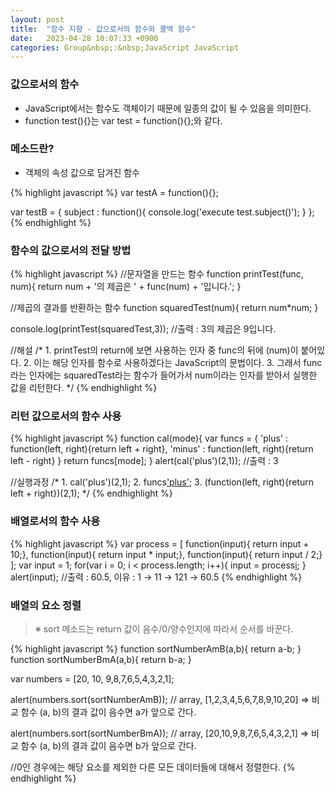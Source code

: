 ```yaml
---
layout: post
title:  "함수 지향 - 값으로서의 함수와 콜백 함수"
date:   2023-04-28 10:07:33 +0900
categories: Group&nbsp;:&nbsp;JavaScript JavaScript
---
```


### 값으로서의 함수

- JavaScript에서는 함수도 객체이기 때문에 일종의 값이 될 수 있음을 의미한다.
- function test(){}는 var test = function(){};와 같다.

### 메소드란?

- 객체의 속성 값으로 담겨진 함수

{% highlight javascript %}
var testA = function(){};

var testB = {
    subject : function(){
        console.log('execute test.subject()');
    }
};
{% endhighlight %}

### 함수의 값으로서의 전달 방법

{% highlight javascript %}
//문자열을 만드는 함수
function printTest(func, num){
    return num + '의 제곱은 ' + func(num) + '입니다.';
}

//제곱의 결과를 반환하는 함수
function squaredTest(num){
    return num*num;
}

console.log(printTest(squaredTest,3));   //출력 : 3의 제곱은 9입니다.

//해설
/*
    1. printTest의 return에 보면 사용하는 인자 중 func의 뒤에 (num)이 붙어있다.
    2. 이는 해당 인자를 함수로 사용하겠다는 JavaScript의 문법이다.
    3. 그래서 func라는 인자에는 squaredTest라는 함수가 들어가서
       num이라는 인자를 받아서 실행한 값을 리턴한다.
*/
{% endhighlight %}

### 리턴 값으로서의 함수 사용

{% highlight javascript %}
function cal(mode){
    var funcs = {
        'plus' : function(left, right){return left + right},
        'minus' : function(left, right){return left - right}
    }
    return funcs[mode];
}
alert(cal('plus')(2,1)); //출력 : 3

//실행과정
/*
    1. cal('plus')(2,1);
    2. funcs['plus'](2,1);
    3. (function(left, right){return left + right})(2,1);
*/
{% endhighlight %}

### 배열로서의 함수 사용

{% highlight javascript %}
var process = [
    function(input){ return input + 10;},
    function(input){ return input * input;},
    function(input){ return input / 2;}
];
var input = 1;
for(var i = 0; i < process.length; i++){
    input = process[i](input);
}
alert(input);   //출력 : 60.5, 이유 : 1 → 11 → 121 → 60.5
{% endhighlight %}

### 배열의 요소 정렬

>※ sort 메소드는 return 값이 음수/0/양수인지에 따라서 순서를 바꾼다.

{% highlight javascript %}
function sortNumberAmB(a,b){
    return a-b;
}
function sortNumberBmA(a,b){
    return b-a;
}

var numbers = [20, 10, 9,8,7,6,5,4,3,2,1];

alert(numbers.sort(sortNumberAmB));
// array, [1,2,3,4,5,6,7,8,9,10,20] => 비교 함수 (a, b)의 결과 값이 음수면 a가 앞으로 간다.

alert(numbers.sort(sortNumberBmA));
// array, [20,10,9,8,7,6,5,4,3,2,1] => 비교 함수 (a, b)의 결과 값이 음수면 b가 앞으로 간다.

//0인 경우에는 해당 요소를 제외한 다른 모든 데이터들에 대해서 정렬한다.
{% endhighlight %}